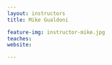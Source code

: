 ```yaml
---
layout: instructors
title: Mike Gualdoni

feature-img: instructor-mike.jpg
teaches: 
website:

---
```


